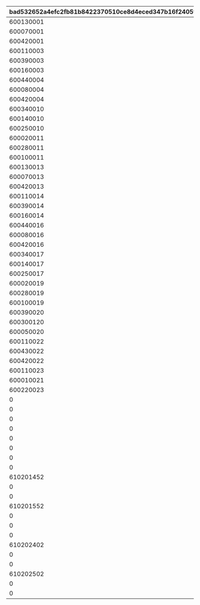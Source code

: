 |bad532652a4efc2fb81b8422370510ce8d4eced347b16f2405f59eead50796a7|c54e13ed37dd076ed6d5d8167316b2315e4aa2d99729fee43e0dff5fff0a5537|f4c55cc2266347c6745aab7c83482d70de91a69228abef733648d6257c44b521|2a2e180919d7444b14f0ee5ce41e62f2b23a657050631acaf3b6d375ebe2f697|c09dfcfe6d4e5d25dea129b1c63f6922477d7a969f3c7a9e0c89475ef894f0d4|5b920a43c4cf9ded5672f55d266973af9cc93f37c50b430d4632bf656e9806d4|864e60e51a052221556da81621a08cd12748d3621853911b296d565f57288b7c|af2b675acbfabd0abc5f297cbb1c891c54632d7fd0932b89319f449187b65813|
| --- | --- | --- | --- | --- | --- | --- | --- |
|600130001|600060001|0|0|600090001|610201001|0|0|
|600070001|600090001|0|0|600300101|610201002|0|0|
|600420001|600380001|0|0|600050001|610201003|600230001|0|
|600110003|600090103|0|0|600300003|610201004|0|0|
|600390003|600120001|0|0|600300003|610201005|0|0|
|600160003|600290103|0|0|600380102|610201006|600340003|0|
|600440004|600370004|0|0|600060004|610201007|0|0|
|600080004|600330002|0|0|600210104|610201008|0|0|
|600420004|600270004|0|0|600380103|610201009|600160004|0|
|600340010|600380009|0|0|600320010|610201010|0|0|
|600140010|600050009|0|0|600300010|610201011|0|0|
|600250010|600330008|0|0|600290210|610201012|600130110|0|
|600020011|600030011|0|0|600280011|610201013|0|0|
|600280011|600210111|0|0|600010011|610201014|0|0|
|600100011|600040010|0|0|600030011|610201015|600210111|0|
|600130013|600060013|0|0|600090013|610201016|0|0|
|600070013|600090013|0|0|600300113|610201017|0|0|
|600420013|600380012|0|0|600050012|610201018|600230013|0|
|600110014|600090114|0|0|600300014|610201019|0|0|
|600390014|600120012|0|0|600300014|610201020|0|0|
|600160014|600290114|0|0|600380113|610201021|600340014|0|
|600440016|600370016|0|0|600060016|610201022|0|0|
|600080016|600330014|0|0|600210116|610201023|0|0|
|600420016|600270016|0|0|600380115|610201024|600160016|0|
|600340017|600380016|0|0|600320017|610201025|0|0|
|600140017|600050016|0|0|600300017|610201026|0|0|
|600250017|600330015|0|0|600290217|610201027|600130117|0|
|600020019|600030019|0|0|600280019|610201028|0|0|
|600280019|600210119|0|0|600010019|610201029|0|0|
|600100019|600040018|0|0|600030019|610201030|600210119|0|
|600390020|600030020|0|0|600290120|610201031|0|0|
|600300120|600060020|0|0|600230018|610201032|0|0|
|600050020|600130120|0|0|600040020|610201033|600020020|0|
|600110022|600090022|0|0|600400022|610201034|0|0|
|600430022|600070022|0|0|600090122|610201035|0|0|
|600420022|600120022|0|0|600380122|610201036|600140022|0|
|600110023|600090023|0|0|600400023|610201037|0|0|
|600010021|600280022|0|0|600270023|610201038|0|0|
|600220023|600240023|0|0|600380123|610201039|600150023|0|
|0|610201101|0|0|0|610201101|0|0|
|0|610201201|0|0|0|610201102|0|0|
|0|610201202|0|0|0|610201103|0|0|
|0|610201203|0|0|0|610201104|0|0|
|0|610201301|0|0|0|610201105|0|0|
|0|610201302|0|0|0|610201106|0|0|
|0|610201303|0|0|0|610201107|0|0|
|0|610201151|0|0|0|610201151|0|0|
|610201452|610201251|0|0|610201451|610201152|610201453|0|
|0|610201252|0|0|0|610201153|0|0|
|0|610201253|0|0|0|610201154|0|0|
|610201552|610201351|0|0|610201551|610201155|610201553|0|
|0|610201352|0|0|0|610201156|0|0|
|0|610201353|0|0|0|610201157|0|0|
|0|610202101|0|0|0|610202101|0|0|
|610202402|610202201|610202404|0|610202401|610202102|610202403|0|
|0|610202202|0|0|0|610202103|0|0|
|0|610202203|0|0|0|610202104|0|0|
|610202502|610202301|610202504|0|610202501|610202105|610202503|0|
|0|610202302|0|0|0|610202106|0|0|
|0|610202303|0|0|0|610202107|0|0|